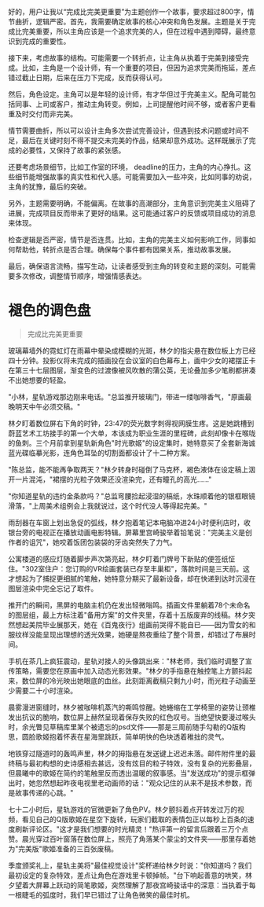 <ReasoningChainRenderer>
好的，用户让我以“完成比完美更重要”为主题创作一个故事，要求超过800字，情节曲折，逻辑严密。首先，我需要确定故事的核心冲突和角色发展。主题是关于完成比完美重要，所以主角应该是一个追求完美的人，但在过程中遇到障碍，最终意识到完成的重要性。

接下来，考虑故事的结构。可能需要一个转折点，让主角从执着于完美到接受完成。比如，主角是一个设计师，有一个重要的项目，但因为追求完美而拖延，差点错过截止日期，后来在压力下完成，反而获得认可。

然后，角色设定。主角可以是年轻的设计师，有才华但过于完美主义。配角可能包括同事、上司或客户，推动主角转变。例如，上司提醒他时间不够，或者客户更看重及时交付而非完美。

情节需要曲折，所以可以设计主角多次尝试完善设计，但遇到技术问题或时间不足，最后在关键时刻不得不提交未完美的作品，结果却意外成功。这样既展示了完成的必要性，又保持了故事的紧张感。

还要考虑场景细节，比如工作室的环境， deadline的压力，主角的内心挣扎。这些细节能增强故事的真实性和代入感。可能需要加入一些冲突，比如同事的劝说，主角的犹豫，最后的突破。

另外，主题需要明确，不能偏离。在故事的高潮部分，主角意识到完美主义阻碍了进展，完成项目反而带来了更好的结果。这可能通过客户的反馈或项目成功的消息来体现。

检查逻辑是否严密，情节是否连贯。比如，主角的完美主义如何影响工作，同事如何帮助他，转折点是否合理。确保每个事件都有因果关系，推动故事发展。

最后，确保语言流畅，描写生动，让读者感受到主角的转变和主题的深刻。可能需要多次修改，调整情节顺序，增强情感表达。
</ReasoningChainRenderer>

# 褪色的调色盘

> 完成比完美更重要

玻璃幕墙外的霓虹灯在雨幕中晕染成模糊的光斑，林夕的指尖悬在数位板上方已经四十分钟。投影仪将未完成的插画投在会议室的白色幕布上，画中少女的裙摆正卡在第三十七层图层，渐变色的过渡像被风吹散的蒲公英，无论叠加多少笔刷都拼凑不出她想要的轻盈。

"小林，星轨游戏那边刚来电话。"总监推开玻璃门，带进一缕咖啡香气，"原画最晚明天中午必须交稿。"

林夕盯着数位屏右下角的时钟，23:47的荧光数字刺得视网膜生疼。这是她跳槽到蔚蓝艺术工坊接手的第一个大单，本该成为职业生涯的里程碑，此刻却像卡在喉咙的鱼刺。三个月前拿到星轨新角色"时光歌姬"的设定集时，她特意买了全套新海诚蓝光碟临摹光影，连角色耳坠的切割面都设计了十二种方案。

"陈总监，能不能再争取两天？"林夕转身时碰倒了马克杯，褐色液体在设定稿上洇开一片混沌，"裙摆的光粒子效果还没渲染完，还有瞳孔的高光......"

"你知道星轨的违约金条款吗？"总监弯腰捡起浸湿的稿纸，水珠顺着他的银框眼镜滑落，"上周美术组例会上我就说过，这个时代没人等得起完美。"

雨刮器在车窗上划出急促的弧线，林夕抱着笔记本电脑冲进24小时便利店时，收银台旁的电视正在播放动画电影特辑。屏幕里宫崎骏举着铅笔说："完美主义是创作者的诅咒"，她咬着饭团包装袋的牙齿突然失了力气。

公寓楼道的感应灯随着脚步声次第亮起，林夕盯着门牌号下新贴的便签纸怔住。"302室住户：您订购的VR绘画套装已存至丰巢柜"，落款时间是三天前。这才想起为了捕捉更细腻的笔触，她特意分期买了最新设备，却在快递到达时沉浸在图层渲染中完全忘记了取件。

推开门的瞬间，黑屏的电脑主机仍在发出轻微嗡鸣。插画文件里躺着78个未命名的图层组，最上方标注着"备用方案"的文件夹里，存着十五版废弃的线稿。林夕突然想起美院毕业展那天，她在《百鬼夜行》组画前哭得不能自已——因为雪女的和服纹样没能呈现出理想的透光效果，她硬是熬夜重绘了整个背景，却错过了布展时间。

手机在茶几上疯狂震动，星轨对接人的头像跳出来："林老师，我们临时调整了宣传策略，需要您在原画中加入动态光影效果。"林夕的手指悬在触控笔上方颤抖起来，数位屏的冷光映出她眼底的血丝。此刻距离截稿只剩九小时，而光粒子动画至少需要二十小时渲染。

晨雾漫进窗缝时，林夕被咖啡机蒸汽的嘶鸣惊醒。她蜷缩在工学椅里的姿势让颈椎发出抗议的脆响，数位屏上赫然呈现着保存失败的红色叹号。当绝望快要漫过喉头时，余光瞥见草稿库里某个被遗忘的psd文件——那是三周前随手勾勒的Q版构思，圆脸歌姬抱着怀表在星海里跳跃，简单明快的色块透着稚拙的灵气。

地铁穿过隧道时的轰鸣声里，林夕的拇指悬在发送键上迟迟未落。邮件附件里的最终稿与最初构想的史诗感相去甚远，没有炫目的粒子特效，没有复杂的光影叠层，但晨曦中的歌姬在简约的笔触里反而透出温暖的叙事感。当"发送成功"的提示框弹出时，她忽然想起昨夜电视里老动画师的话："观众记住的从来不是技术参数，而是故事传递的心跳。"

七十二小时后，星轨游戏的官微更新了角色PV。林夕颤抖着点开转发过万的视频，看见自己的Q版歌姬在星空下旋转，玩家们截取的表情包正以每秒上百条的速度刷新评论区。"这才是我们想要的时光精灵！"热评第一的留言后跟着三万个点赞。晨光穿过百叶窗落在数位屏上，照亮了角落某个蒙尘的文件夹——那里存着她为"完美版"歌姬准备的三百张废稿。

季度颁奖礼上，星轨主美将"最佳视觉设计"奖杯递给林夕时说："你知道吗？我们最初设定的复杂特效，差点让角色在游戏里卡顿掉帧。"台下响起善意的哄笑，林夕望着大屏幕上跃动的简笔歌姬，突然理解了那夜宫崎骏话中的深意：当执着于每一根睫毛的弧度时，我们早已错过了让角色微笑的最佳时机。